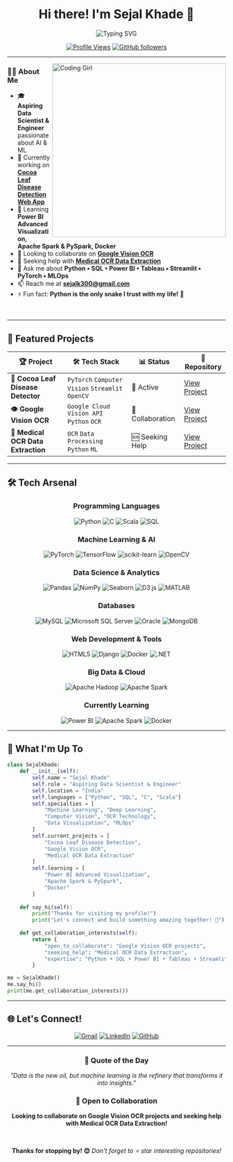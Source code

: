 <div align="center">
  
# Hi there! I'm Sejal Khade 👋

<img src="https://readme-typing-svg.herokuapp.com?font=Fira+Code&size=22&duration=3000&pause=1000&color=3F7FBF&center=true&vCenter=true&width=600&lines=Aspiring+Data+Scientist;Machine+Learning+Engineer;Deep+Learning+Enthusiast;Python+Developer;AI+Researcher" alt="Typing SVG" />

<br>

[![Profile Views](https://komarev.com/ghpvc/?username=Sejjjalll&color=0e75b6&style=for-the-badge)](https://github.com/Sejjjalll)
[![GitHub followers](https://img.shields.io/github/followers/Sejjjalll?logo=GitHub&style=for-the-badge)](https://github.com/Sejjjalll)

</div>

---

<img align="right" alt="Coding Girl" width="400" src="https://user-images.githubusercontent.com/74038190/212749447-bfb7e725-6987-49d9-ae85-2015e3e7cc41.gif">

### 🧑‍💻 About Me

- 🎓 **Aspiring Data Scientist & Engineer** passionate about AI & ML
- 🔭 Currently working on **[Cocoa Leaf Disease Detection Web App](https://github.com/Sejjjalll/Coco-Leaf-Disease-Dector)**
- 🌱 Learning **Power BI Advanced Visualization, Apache Spark & PySpark, Docker**
- 👯 Looking to collaborate on **[Google Vision OCR](https://github.com/Sejjjalll/Google-Vision-OCR-main)**
- 🤝 Seeking help with **[Medical OCR Data Extraction](https://github.com/Sejjjalll/Medical-OCR-Data-Extraction-master)**
- 💬 Ask me about **Python • SQL • Power BI • Tableau • Streamlit • PyTorch • MLOps**
- 📫 Reach me at **sejalk300@gmail.com**
- ⚡ Fun fact: **Python is the only snake I trust with my life!** 🐍

<br clear="right"/>

---

## 🚀 Featured Projects

<div align="center">

| 🏆 Project | 🛠️ Tech Stack | 📊 Status | 🔗 Repository |
|------------|---------------|-----------|---------------|
| **🌱 Cocoa Leaf Disease Detector** | `PyTorch` `Computer Vision` `Streamlit` `OpenCV` | 🚀 Active | [View Project](https://github.com/Sejjjalll/Coco-Leaf-Disease-Dector) |
| **👁️ Google Vision OCR** | `Google Cloud Vision API` `Python` `OCR` | 🔧 Collaboration | [View Project](https://github.com/Sejjjalll/Google-Vision-OCR-main) |
| **🏥 Medical OCR Data Extraction** | `OCR` `Data Processing` `Python` `ML` | 🆘 Seeking Help | [View Project](https://github.com/Sejjjalll/Medical-OCR-Data-Extraction-master) |

</div>

---

## 🛠️ Tech Arsenal

<div align="center">

### Programming Languages
![Python](https://img.shields.io/badge/Python-3776AB?style=for-the-badge&logo=python&logoColor=white)
![C](https://img.shields.io/badge/C-00599C?style=for-the-badge&logo=c&logoColor=white)
![Scala](https://img.shields.io/badge/Scala-DC322F?style=for-the-badge&logo=scala&logoColor=white)
![SQL](https://img.shields.io/badge/SQL-4479A1?style=for-the-badge&logo=mysql&logoColor=white)

### Machine Learning & AI
![PyTorch](https://img.shields.io/badge/PyTorch-EE4C2C?style=for-the-badge&logo=pytorch&logoColor=white)
![TensorFlow](https://img.shields.io/badge/TensorFlow-FF6F00?style=for-the-badge&logo=tensorflow&logoColor=white)
![scikit-learn](https://img.shields.io/badge/scikit--learn-F7931E?style=for-the-badge&logo=scikit-learn&logoColor=white)
![OpenCV](https://img.shields.io/badge/OpenCV-27338e?style=for-the-badge&logo=OpenCV&logoColor=white)

### Data Science & Analytics
![Pandas](https://img.shields.io/badge/Pandas-150458?style=for-the-badge&logo=pandas&logoColor=white)
![NumPy](https://img.shields.io/badge/NumPy-013243?style=for-the-badge&logo=numpy&logoColor=white)
![Seaborn](https://img.shields.io/badge/Seaborn-3776AB?style=for-the-badge&logo=python&logoColor=white)
![D3.js](https://img.shields.io/badge/D3.js-F9A03C?style=for-the-badge&logo=d3.js&logoColor=white)
![MATLAB](https://img.shields.io/badge/MATLAB-0076A8?style=for-the-badge&logo=mathworks&logoColor=white)

### Databases
![MySQL](https://img.shields.io/badge/MySQL-4479A1?style=for-the-badge&logo=mysql&logoColor=white)
![Microsoft SQL Server](https://img.shields.io/badge/Microsoft%20SQL%20Server-CC2927?style=for-the-badge&logo=microsoft%20sql%20server&logoColor=white)
![Oracle](https://img.shields.io/badge/Oracle-F80000?style=for-the-badge&logo=oracle&logoColor=white)
![MongoDB](https://img.shields.io/badge/MongoDB-4EA94B?style=for-the-badge&logo=mongodb&logoColor=white)

### Web Development & Tools
![HTML5](https://img.shields.io/badge/HTML5-E34F26?style=for-the-badge&logo=html5&logoColor=white)
![Django](https://img.shields.io/badge/Django-092E20?style=for-the-badge&logo=django&logoColor=white)
![Docker](https://img.shields.io/badge/Docker-2496ED?style=for-the-badge&logo=docker&logoColor=white)
![.NET](https://img.shields.io/badge/.NET-5C2D91?style=for-the-badge&logo=.net&logoColor=white)

### Big Data & Cloud
![Apache Hadoop](https://img.shields.io/badge/Apache%20Hadoop-66CCFF?style=for-the-badge&logo=apachehadoop&logoColor=black)
![Apache Spark](https://img.shields.io/badge/Apache%20Spark-E25A1C?style=for-the-badge&logo=apachespark&logoColor=white)

### Currently Learning
![Power BI](https://img.shields.io/badge/Power_BI-F2C811?style=for-the-badge&logo=powerbi&logoColor=black)
![Apache Spark](https://img.shields.io/badge/PySpark-E25A1C?style=for-the-badge&logo=apachespark&logoColor=white)
![Docker](https://img.shields.io/badge/Docker_Advanced-2496ED?style=for-the-badge&logo=docker&logoColor=white)

</div>

---

## 🎯 What I'm Up To

```python
class SejalKhade:
    def __init__(self):
        self.name = "Sejal Khade"
        self.role = "Aspiring Data Scientist & Engineer"
        self.location = "India"
        self.languages = ["Python", "SQL", "C", "Scala"]
        self.specialties = [
            "Machine Learning", "Deep Learning", 
            "Computer Vision", "OCR Technology",
            "Data Visualization", "MLOps"
        ]
        self.current_projects = [
            "Cocoa Leaf Disease Detection",
            "Google Vision OCR",
            "Medical OCR Data Extraction"
        ]
        self.learning = [
            "Power BI Advanced Visualization",
            "Apache Spark & PySpark", 
            "Docker"
        ]
        
    def say_hi(self):
        print("Thanks for visiting my profile!")
        print("Let's connect and build something amazing together! 🚀")
        
    def get_collaboration_interests(self):
        return {
            "open_to_collaborate": "Google Vision OCR projects",
            "seeking_help": "Medical OCR Data Extraction",
            "expertise": "Python • SQL • Power BI • Tableau • Streamlit • PyTorch"
        }

me = SejalKhade()
me.say_hi()
print(me.get_collaboration_interests())
```

---

## 🌐 Let's Connect!

<div align="center">

<a href="https://mail.google.com/mail/u/0/?tab=wm#inbox?compose=new&to=sejalk300@gmail.com"><img src="https://img.shields.io/badge/Gmail-D14836?style=for-the-badge&logo=gmail&logoColor=white" alt="Gmail"></a>
<a href="https://linkedin.com/in/sejallk"><img src="https://img.shields.io/badge/LinkedIn-0077B5?style=for-the-badge&logo=linkedin&logoColor=white" alt="LinkedIn"></a>
<a href="https://github.com/Sejjjalll"><img src="https://img.shields.io/badge/GitHub-100000?style=for-the-badge&logo=github&logoColor=white" alt="GitHub"></a>

</div>

---

<div align="center">

### 💭 Quote of the Day
*"Data is the new oil, but machine learning is the refinery that transforms it into insights."*

### 🤝 Open to Collaboration
**Looking to collaborate on Google Vision OCR projects and seeking help with Medical OCR Data Extraction!**

<br>

**Thanks for stopping by! 😊**
*Don't forget to ⭐ star interesting repositories!*

</div>
